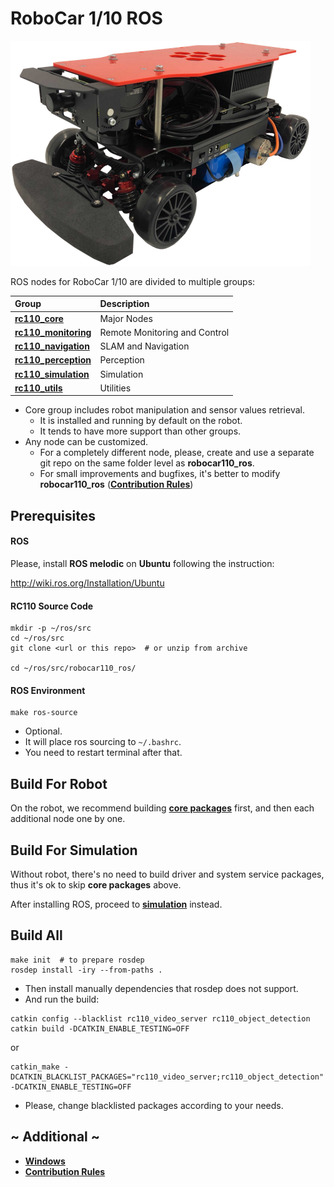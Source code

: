 # RoboCar 1/10 ROS

[![](docs/images/robocar110x_360p.png)](https://www.zmp.co.jp/en/products/robocar/robocar-110x)

ROS nodes for RoboCar 1/10 are divided to multiple groups:

| Group                                              | Description                   |
|:------------------                                 |:------------------------      |
| [**rc110_core**](rc110_core/README.md)             | Major Nodes                   |
| [**rc110_monitoring**](rc110_monitoring/README.md) | Remote Monitoring and Control |
| [**rc110_navigation**](rc110_navigation/README.md) | SLAM and Navigation           |
| [**rc110_perception**](rc110_perception/README.md) | Perception                    |
| [**rc110_simulation**](rc110_simulation/README.md) | Simulation                    |
| [**rc110_utils**](rc110_utils/README.md)           | Utilities                     |

* Core group includes robot manipulation and sensor values retrieval.
    - It is installed and running by default on the robot.
	- It tends to have more support than other groups.
* Any node can be customized. 
    - For a completely different node, please, create and use a separate git repo on the same folder level as **robocar110_ros**.
	- For small improvements and bugfixes, it's better to modify **robocar110_ros** ([**Contribution Rules**](docs/Contribution.md))

## Prerequisites
#### ROS

Please, install **ROS melodic** on **Ubuntu** following the instruction:

http://wiki.ros.org/Installation/Ubuntu

#### RC110 Source Code

```
mkdir -p ~/ros/src
cd ~/ros/src
git clone <url or this repo>  # or unzip from archive

cd ~/ros/src/robocar110_ros/
```

#### ROS Environment

```
make ros-source
```

* Optional.
* It will place ros sourcing to `~/.bashrc`.
* You need to restart terminal after that.

## Build For Robot

On the robot, we recommend building [**core packages**](rc110_core/README.md#Build) first, and then each additional node one by one.

## Build For Simulation

Without robot, there's no need to build driver and system service packages, thus it's ok to skip **core packages** above.

After installing ROS, proceed to [**simulation**](rc110_simulation/README.md) instead.

## Build All
```
make init  # to prepare rosdep
rosdep install -iry --from-paths .
```

* Then install manually dependencies that rosdep does not support.
* And run the build:
```
catkin config --blacklist rc110_video_server rc110_object_detection
catkin build -DCATKIN_ENABLE_TESTING=OFF
```
or
```
catkin_make -DCATKIN_BLACKLIST_PACKAGES="rc110_video_server;rc110_object_detection" -DCATKIN_ENABLE_TESTING=OFF
```

* Please, change blacklisted packages according to your needs.

## ~ Additional ~

* [**Windows**](docs/Windows.md)
* [**Contribution Rules**](docs/Contribution.md)
